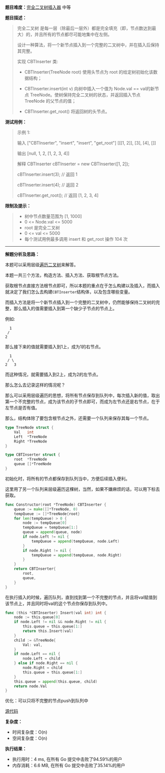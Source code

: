 
**题目难度：**[完全二叉树插入器](https://leetcode.cn/problems/complete-binary-tree-inserter/) 中等

**题目描述：**

> 完全二叉树 是每一层（除最后一层外）都是完全填充（即，节点数达到最大）的，并且所有的节点都尽可能地集中在左侧。
> 
> 设计一种算法，将一个新节点插入到一个完整的二叉树中，并在插入后保持其完整。
> 
> 实现 CBTInserter 类:
>
> - CBTInserter(TreeNode root) 使用头节点为 root 的给定树初始化该数据结构；
> 
> - CBTInserter.insert(int v) 向树中插入一个值为 Node.val == val的新节点 TreeNode。使树保持完全二叉树的状态，并返回插入节点 TreeNode 的父节点的值；
> 
> - CBTInserter.get_root() 将返回树的头节点。

**测试用例：**

> 示例 1:
> 
> 输入 ["CBTInserter", "insert", "insert", "get_root"] [[[1, 2]], [3], [4], []] 
> 
> 输出 [null, 1, 2, [1, 2, 3, 4]] 
> 
> 解释 CBTInserter cBTInserter = new CBTInserter([1, 2]); 
> 
> cBTInserter.insert(3); // 返回 1 
> 
> cBTInserter.insert(4); // 返回 2 
> 
> cBTInserter.get_root(); // 返回 [1, 2, 3, 4]

**限制及提示：**
> - 树中节点数量范围为 [1, 1000]
> - 0 <= Node.val <= 5000
> - root 是完全二叉树
> - 0 <= val <= 5000
> - 每个测试用例最多调用 insert 和 get_root 操作 104 次

---
**解题分析及思路：**

本题可以采用层级[遍历二叉树](../datastruct/bTree.md)来解答。


本题一共三个方法，构造方法、插入方法、获取根节点方法。

获取根节点直接方法根节点即可，所以本题的重点在于怎么构建以及插入，而插入就决定了我们怎么去构建`CBTInserter`结构体，以及包含哪些变量。


而插入方法是将一个新节点插入到一个完整的二叉树中，仍然能够保持二叉树的完整，那么插入的值需要插入到第一个缺少子节点的节点上。

例如:
```
  1
 /
2
```
那么接下来的值就需要插入到1上，成为1的右节点。

```
  1
 / \
2   3
```
而这种情况，就需要插入到2上，成为2的左节点。

那么怎么去记录这样的情况呢？

那么可以采用层级遍历的思想，将所有节点保存到队列中，每次插入新的值，取出第一个不完整的节点，成为该节点的子节点即可，而成为左节点还是右节点，在于左节点是否有值。

那么，结构体除了要包含根节点之外，还需要一个队列来保存其每一个节点。
```go
type TreeNode struct {
	Val   int
	Left  *TreeNode
	Right *TreeNode
}

type CBTInserter struct {
	root  *TreeNode
	queue []*TreeNode
}
```

初始化时，将所有的节点都保存到队列当中，方便后续插入便利。

这里用了另一个队列来层级遍历这棵树，当然，如果不嫌麻烦的话，可以用下标去获取。
```go
func Constructor(root *TreeNode) CBTInserter {
	queue := make([]*TreeNode, 0)
	tempQueue := []*TreeNode{root}
	for len(tempQueue) > 0 {
		node := tempQueue[0]
		tempQueue = tempQueue[1:]
		queue = append(queue, node)
		if node.Left != nil {
			tempQueue = append(tempQueue, node.Left)
		}
		if node.Right != nil {
			tempQueue = append(tempQueue, node.Right)
		}
	}
	return CBTInserter{
		root,
		queue,
	}
}
```

在执行插入的时候，遍历队列，直到找到第一个不完整的节点，并且将val赋值到该节点上，并且同时将val的这个节点你保存到队列中。
```go
func (this *CBTInserter) Insert(val int) int {
	node := this.queue[0]
	if node.Left != nil && node.Right != nil {
		this.queue = this.queue[1:]
		return this.Insert(val)
	}
	child := &TreeNode{
		Val: val,
	}
	if node.Left == nil {
		node.Left = child
	} else if node.Right == nil {
		node.Right = child
		this.queue = this.queue[1:]
	}
	this.queue = append(this.queue, child)
	return node.Val
}
```


优化：可以只将不完整的节点push到队列中

[源代码](https://github.com/lomtom/algorithm-go/blob/main/leetcode/919完全二叉树插入器_test.go)

**复杂度：**
- 时间复杂度：O(n)
- 空间复杂度：O(n)

**执行结果：**
- 执行用时：4 ms, 在所有 Go 提交中击败了94.59%的用户
- 内存消耗：6.6 MB, 在所有 Go 提交中击败了35.14%的用户